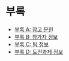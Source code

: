 # 부록

* [부록 A: 참고 문헌](910.참고-문헌.md)
* [부록 B: 참가자 정보](920.참가자-정보.md)
* [부록 C: 팀 정보](930.팀-정보.md)
* [부록 D: 도전과제 정보](940.도전과제-정보.md)
